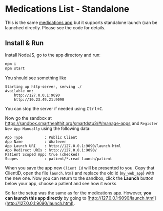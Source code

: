 # Medications List - Standalone

This is the same [medications app](../medications) but it supports standalone launch
(can be launched directly. Please see the code for details.


## Install & Run
Install NodeJS, go to the app directory and run:
```sh
npm i
npm start
```

You should see something like

    Starting up http-server, serving ./
    Available on:
        http://127.0.0.1:9090
        http://10.23.49.21:9090

You can stop the server if needed using <kbd>Ctrl+C</kbd>.

Now go the sandbox at https://sandbox.smarthealthit.org/smartdstu3/#/manage-apps
and `Register New App Manually` using the following data:

    App Type          : Public Client
    App Name          : Whatever
    App Launch URI    : http://127.0.0.1:9090/launch.html
    App Redirect URIs : http://127.0.0.1:9090/
    Patient Scoped App: true (checked)
    Scopes            : patient/*.read launch/patient

When you save the app new `Client Id` will be presented to you. Copy that ClientID,
open the file `launch.html` and replace the old id (`my_web_app`) with the new one.
Now you can return to the sandbox, click the **Launch** button below your app, choose
a patient and see how it works.

So far the setup was the same as for the medications app. However, **you can launch
this app directly** by going to [http://127.0.0.1:9090/launch.html](http://127.0.0.1:9090/launch.html).
